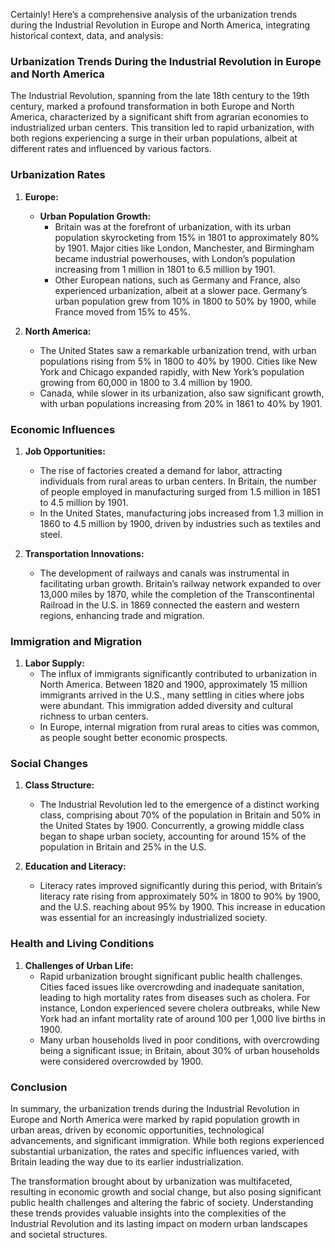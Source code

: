 
Certainly! Here’s a comprehensive analysis of the urbanization trends during the Industrial Revolution in Europe and North America, integrating historical context, data, and analysis:

### Urbanization Trends During the Industrial Revolution in Europe and North America

The Industrial Revolution, spanning from the late 18th century to the 19th century, marked a profound transformation in both Europe and North America, characterized by a significant shift from agrarian economies to industrialized urban centers. This transition led to rapid urbanization, with both regions experiencing a surge in their urban populations, albeit at different rates and influenced by various factors.

### Urbanization Rates

1. **Europe:**
   - **Urban Population Growth:**
     - Britain was at the forefront of urbanization, with its urban population skyrocketing from 15% in 1801 to approximately 80% by 1901. Major cities like London, Manchester, and Birmingham became industrial powerhouses, with London’s population increasing from 1 million in 1801 to 6.5 million by 1901.
     - Other European nations, such as Germany and France, also experienced urbanization, albeit at a slower pace. Germany’s urban population grew from 10% in 1800 to 50% by 1900, while France moved from 15% to 45%.

2. **North America:**
   - The United States saw a remarkable urbanization trend, with urban populations rising from 5% in 1800 to 40% by 1900. Cities like New York and Chicago expanded rapidly, with New York’s population growing from 60,000 in 1800 to 3.4 million by 1900.
   - Canada, while slower in its urbanization, also saw significant growth, with urban populations increasing from 20% in 1861 to 40% by 1901.

### Economic Influences

1. **Job Opportunities:**
   - The rise of factories created a demand for labor, attracting individuals from rural areas to urban centers. In Britain, the number of people employed in manufacturing surged from 1.5 million in 1851 to 4.5 million by 1901.
   - In the United States, manufacturing jobs increased from 1.3 million in 1860 to 4.5 million by 1900, driven by industries such as textiles and steel.

2. **Transportation Innovations:**
   - The development of railways and canals was instrumental in facilitating urban growth. Britain’s railway network expanded to over 13,000 miles by 1870, while the completion of the Transcontinental Railroad in the U.S. in 1869 connected the eastern and western regions, enhancing trade and migration.

### Immigration and Migration

1. **Labor Supply:**
   - The influx of immigrants significantly contributed to urbanization in North America. Between 1820 and 1900, approximately 15 million immigrants arrived in the U.S., many settling in cities where jobs were abundant. This immigration added diversity and cultural richness to urban centers.
   - In Europe, internal migration from rural areas to cities was common, as people sought better economic prospects.

### Social Changes

1. **Class Structure:**
   - The Industrial Revolution led to the emergence of a distinct working class, comprising about 70% of the population in Britain and 50% in the United States by 1900. Concurrently, a growing middle class began to shape urban society, accounting for around 15% of the population in Britain and 25% in the U.S.

2. **Education and Literacy:**
   - Literacy rates improved significantly during this period, with Britain’s literacy rate rising from approximately 50% in 1800 to 90% by 1900, and the U.S. reaching about 95% by 1900. This increase in education was essential for an increasingly industrialized society.

### Health and Living Conditions

1. **Challenges of Urban Life:**
   - Rapid urbanization brought significant public health challenges. Cities faced issues like overcrowding and inadequate sanitation, leading to high mortality rates from diseases such as cholera. For instance, London experienced severe cholera outbreaks, while New York had an infant mortality rate of around 100 per 1,000 live births in 1900.
   - Many urban households lived in poor conditions, with overcrowding being a significant issue; in Britain, about 30% of urban households were considered overcrowded by 1900.

### Conclusion

In summary, the urbanization trends during the Industrial Revolution in Europe and North America were marked by rapid population growth in urban areas, driven by economic opportunities, technological advancements, and significant immigration. While both regions experienced substantial urbanization, the rates and specific influences varied, with Britain leading the way due to its earlier industrialization.

The transformation brought about by urbanization was multifaceted, resulting in economic growth and social change, but also posing significant public health challenges and altering the fabric of society. Understanding these trends provides valuable insights into the complexities of the Industrial Revolution and its lasting impact on modern urban landscapes and societal structures.